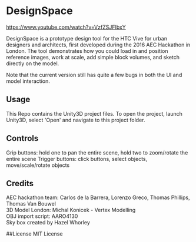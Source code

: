 # DesignSpace

https://www.youtube.com/watch?v=VzfZSJFIbxY

DesignSpace is a prototype design tool for the HTC Vive for urban designers and architects, first developed during the 2016 AEC Hackathon in London.
The tool demonstrates how you could load in and position reference images, work at scale, add simple block volumes, and sketch directly on the model.

Note that the current version still has quite a few bugs in both the UI and model interaction.

## Usage

This Repo contains the Unity3D project files. To open the project, launch Unity3D, select 'Open' and navigate to this project folder.

## Controls

Grip buttons: hold one to pan the entire scene, hold two to zoom/rotate the entire scene
Trigger buttons: click buttons, select objects, move/scale/rotate objects

## Credits

AEC hackathon team: Carlos de la Barrera, Lorenzo Greco, Thomas Phillips, Thomas Van Bouwel <br>
3D Model London: Michal Konicek - Vertex Modelling <br>
OBJ import script: AARO4130 <br>
Sky box created by Hazel Whorley

##License
MIT License
